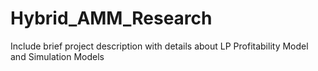 # Hybrid_AMM_Research


Include brief project description with details about LP Profitability Model and Simulation Models
